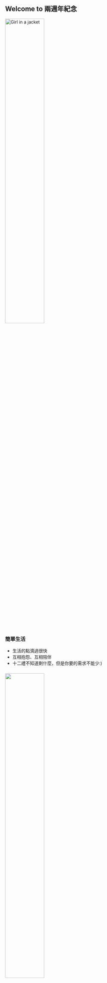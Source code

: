 ## Welcome to 兩週年紀念

<img src="https://i.imgur.com/p6qlowX.jpg" attr="https://repository-images.githubusercontent.com/293299392/f6490980-12be-11eb-94ac-d440f39a50eb" width="50%" alt="Girl in a jacket" >

### 簡單生活
- 生活的點滴過很快
- 互相抱怨、互相陪伴
- 十二禮不知道剩什麼，但是你要的需求不能少:)

### 

<img src="https://b.ecimg.tw/items/DYAJDFA900AXEDV/000001_1602748386.jpg" width="50%"  alt="" />

- 兩週年禮物夠不驚奇吧~
- 謝謝你的耐心與調教!

